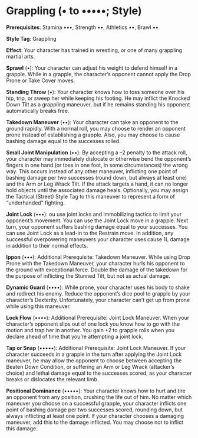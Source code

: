 # Grappling (• to •••••; Style)
**Prerequisites**: Stamina •••, Strength ••, Athletics ••, Brawl •• 

**Style Tag**: Grappling

**Effect**: Your character has trained in wrestling, or one of many grappling martial arts. 

**Sprawl** (•): Your character can adjust his weight to defend himself in a grapple. While in a grapple, the character’s opponent cannot apply the Drop Prone or Take Cover moves. 

**Standing Throw** (•): Your character knows how to toss someone over his hip, trip, or sweep her while keeping his footing. He may inflict the Knocked Down Tilt as a grappling maneuver, but if he remains standing his opponent automatically breaks free.

**Takedown Maneuver** (••): Your character can take an opponent to the ground rapidly. With a normal roll, you may choose to render an opponent prone instead of establishing a grapple. Also, you may choose to cause bashing damage equal to the successes rolled. 

**Small Joint Manipulation** (••): By accepting a –2 penalty to the attack roll, your character may immediately dislocate or otherwise bend the opponent’s fingers in one hand (or toes in one foot, in some circumstances) the wrong way. This occurs instead of any other maneuver, inflicting one point of bashing damage per two successes (round down, but always at least one) and the Arm or Leg Wrack Tilt. If the attack targets a hand, it can no longer hold objects until the associated damage heals. Optionally, you may assign the Tactical (Street) Style Tag to this maneuver to represent a form of “underhanded” fighting.

**Joint Lock** (•••): ou use joint locks and immobilizing tactics to limit your opponent’s movement. You can use the Joint Lock move in a grapple. Next turn, your opponent suffers bashing damage equal to your successes. You can use Joint Lock as a lead-in to the Restrain move. In addition, any successful overpowering maneuvers your character uses cause 1L damage in addition to their normal effects.

**Ippon** (•••): Additional Prerequisite: Takedown Maneuver. While using Drop Prone with the Takedown Maneuver, your character hurls his opponent to the ground with exceptional force. Double the damage of the takedown for the purpose of inflicting the Stunned Tilt, but not as actual damage. 

**Dynamic Guard** (••••): While prone, your character uses his body to shake and redirect his enemy. Reduce the opponent’s dice pool to grapple by your character’s Dexterity. Unfortunately, your character can’t get up from prone while using this maneuver.

**Lock Flow** (••••): Additional Prerequisite: Joint Lock Maneuver. When your character’s opponent slips out of one lock you know how to go with the motion and trap her in another. You gain +2 to grapple rolls when you declare ahead of time that you’re attempting a joint lock. 

**Tap or Snap** (•••••): Additional Prerequisite: Joint Lock Maneuver. If your character succeeds in a grapple in the turn after applying the Joint Lock maneuver, he may allow the opponent to choose between accepting the Beaten Down Condition, or suffering an Arm or Leg Wrack (attacker’s choice) and lethal damage equal to the successes scored, as your character breaks or dislocates the relevant limb. 

**Positional Dominance** (•••••): Your character knows how to hurt and tire an opponent from any position, crushing the life out of him. No matter which maneuver you choose on a successful grapple, your character inflicts one point of bashing damage per two successes scored, rounding down, but always inflicting at least one point. If your character chooses a damaging maneuver, add this to the damage inflicted. You may choose not to inflict this damage.